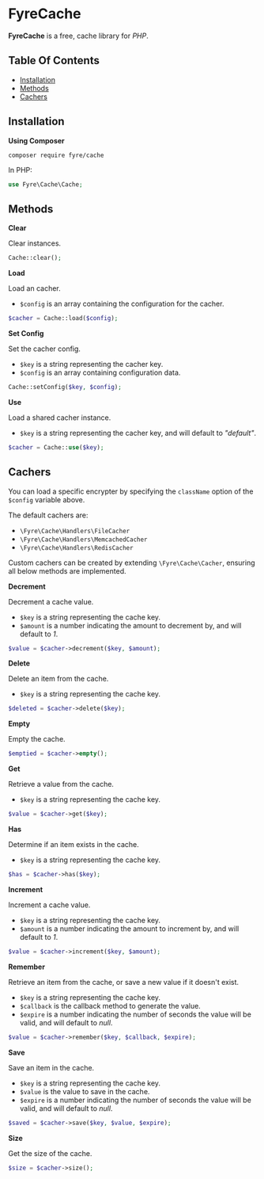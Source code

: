 # FyreCache

**FyreCache** is a free, cache library for *PHP*.


## Table Of Contents
- [Installation](#installation)
- [Methods](#methods)
- [Cachers](#cachers)



## Installation

**Using Composer**

```
composer require fyre/cache
```

In PHP:

```php
use Fyre\Cache\Cache;
```


## Methods

**Clear**

Clear instances.

```php
Cache::clear();
```

**Load**

Load an cacher.

- `$config` is an array containing the configuration for the cacher.

```php
$cacher = Cache::load($config);
```

**Set Config**

Set the cacher config.

- `$key` is a string representing the cacher key.
- `$config` is an array containing configuration data.

```php
Cache::setConfig($key, $config);
```

**Use**

Load a shared cacher instance.

- `$key` is a string representing the cacher key, and will default to *"default"*.

```php
$cacher = Cache::use($key);
```


## Cachers

You can load a specific encrypter by specifying the `className` option of the `$config` variable above.

The default cachers are:
- `\Fyre\Cache\Handlers\FileCacher`
- `\Fyre\Cache\Handlers\MemcachedCacher`
- `\Fyre\Cache\Handlers\RedisCacher`

Custom cachers can be created by extending `\Fyre\Cache\Cacher`, ensuring all below methods are implemented.

**Decrement**

Decrement a cache value.

- `$key` is a string representing the cache key.
- `$amount` is a number indicating the amount to decrement by, and will default to *1*.

```php
$value = $cacher->decrement($key, $amount);
```

**Delete**

Delete an item from the cache.

- `$key` is a string representing the cache key.

```php
$deleted = $cacher->delete($key);
```

**Empty**

Empty the cache.

```php
$emptied = $cacher->empty();
```

**Get**

Retrieve a value from the cache.

- `$key` is a string representing the cache key.

```php
$value = $cacher->get($key);
```

**Has**

Determine if an item exists in the cache.

- `$key` is a string representing the cache key.

```php
$has = $cacher->has($key);
```

**Increment**

Increment a cache value.

- `$key` is a string representing the cache key.
- `$amount` is a number indicating the amount to increment by, and will default to *1*.

```php
$value = $cacher->increment($key, $amount);
```

**Remember**

Retrieve an item from the cache, or save a new value if it doesn't exist.

- `$key` is a string representing the cache key.
- `$callback` is the callback method to generate the value.
- `$expire` is a number indicating the number of seconds the value will be valid, and will default to *null*.

```php
$value = $cacher->remember($key, $callback, $expire);
```

**Save**

Save an item in the cache.

- `$key` is a string representing the cache key.
- `$value` is the value to save in the cache.
- `$expire` is a number indicating the number of seconds the value will be valid, and will default to *null*.

```php
$saved = $cacher->save($key, $value, $expire);
```

**Size**

Get the size of the cache.

```php
$size = $cacher->size();
```